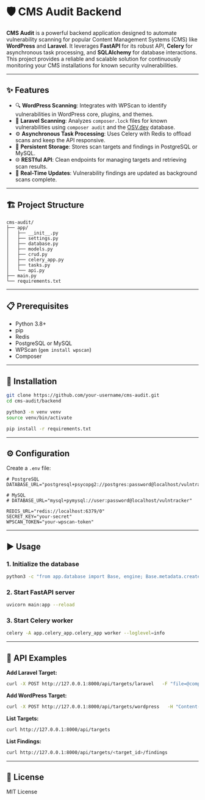 # 🛡️ CMS Audit Backend

**CMS Audit** is a powerful backend application designed to automate vulnerability scanning for popular Content Management Systems (CMS) like **WordPress** and **Laravel**. It leverages **FastAPI** for its robust API, **Celery** for asynchronous task processing, and **SQLAlchemy** for database interactions. This project provides a reliable and scalable solution for continuously monitoring your CMS installations for known security vulnerabilities.

---

## ✨ Features

- 🔍 **WordPress Scanning**: Integrates with WPScan to identify vulnerabilities in WordPress core, plugins, and themes.
- 🧪 **Laravel Scanning**: Analyzes `composer.lock` files for known vulnerabilities using `composer audit` and the [OSV.dev](https://osv.dev) database.
- ⚙️ **Asynchronous Task Processing**: Uses Celery with Redis to offload scans and keep the API responsive.
- 💾 **Persistent Storage**: Stores scan targets and findings in PostgreSQL or MySQL.
- 🌐 **RESTful API**: Clean endpoints for managing targets and retrieving scan results.
- 🔁 **Real-Time Updates**: Vulnerability findings are updated as background scans complete.

---

## 🏗️ Project Structure

```
cms-audit/
├── app/
│   ├── __init__.py
│   ├── settings.py
│   ├── database.py
│   ├── models.py
│   ├── crud.py
│   ├── celery_app.py
│   ├── tasks.py
│   └── api.py
├── main.py
└── requirements.txt
```

---

## 📋 Prerequisites

- Python 3.8+
- pip
- Redis
- PostgreSQL or MySQL
- WPScan (`gem install wpscan`)
- Composer

---

## 🚀 Installation

```bash
git clone https://github.com/your-username/cms-audit.git
cd cms-audit/backend

python3 -m venv venv
source venv/bin/activate

pip install -r requirements.txt
```

---

## ⚙️ Configuration

Create a `.env` file:

```env
# PostgreSQL
DATABASE_URL="postgresql+psycopg2://postgres:password@localhost/vulntracker"

# MySQL
# DATABASE_URL="mysql+pymysql://user:password@localhost/vulntracker"

REDIS_URL="redis://localhost:6379/0"
SECRET_KEY="your-secret"
WPSCAN_TOKEN="your-wpscan-token"
```

---

## ▶️ Usage

### 1. Initialize the database

```bash
python3 -c "from app.database import Base, engine; Base.metadata.create_all(engine)"
```

### 2. Start FastAPI server

```bash
uvicorn main:app --reload
```

### 3. Start Celery worker

```bash
celery -A app.celery_app.celery_app worker --loglevel=info
```

---

## 📡 API Examples

**Add Laravel Target:**

```bash
curl -X POST http://127.0.0.1:8000/api/targets/laravel   -F "file=@composer.lock"
```

**Add WordPress Target:**

```bash
curl -X POST http://127.0.0.1:8000/api/targets/wordpress   -H "Content-Type: application/json"   -d '{"url": "http://example.com"}'
```

**List Targets:**

```bash
curl http://127.0.0.1:8000/api/targets
```

**List Findings:**

```bash
curl http://127.0.0.1:8000/api/targets/<target_id>/findings
```

---

## 📄 License

MIT License
